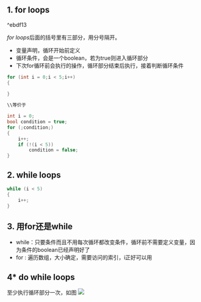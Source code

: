 ## 1. for loops

^ebdf13

*for loops*后面的括号里有三部分，用分号隔开。
- 变量声明，循环开始前定义
- 循环条件，会是一个boolean，若为true则进入循环部分
- 下次for循环前会执行的操作，循环部分结束后执行，接着判断循环条件
```cpp
for (int i = 0;i < 5;i++)
{
	
}

\\等价于

int i = 0;
bool condition = true;
for (;condition;)
{
	i++;
	if (!(i < 5))
		condition = false;
}
```

## 2. while loops

```cpp
while (i < 5)
{
	i++;
}
```


## 3. 用for还是while

- while：只要条件而且不用每次循环都改变条件，循环前不需要定义变量，因为条件的boolean已经声明好了
- for : 遍历数组，大小确定，需要访问的索引，i正好可以用

## 4*  do while loops

至少执行循环部分一次，如图
![](Pasted%20image%2020230627210926.png)